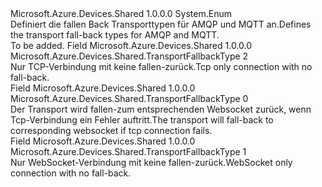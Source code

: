 <Type Name="TransportFallbackType" FullName="Microsoft.Azure.Devices.Shared.TransportFallbackType">
  <TypeSignature Language="C#" Value="public enum TransportFallbackType" />
  <TypeSignature Language="ILAsm" Value=".class public auto ansi sealed TransportFallbackType extends System.Enum" />
  <TypeSignature Language="DocId" Value="T:Microsoft.Azure.Devices.Shared.TransportFallbackType" />
  <TypeSignature Language="VB.NET" Value="Public Enum TransportFallbackType" />
  <TypeSignature Language="F#" Value="type TransportFallbackType = " />
  <AssemblyInfo>
    <AssemblyName>Microsoft.Azure.Devices.Shared</AssemblyName>
    <AssemblyVersion>1.0.0.0</AssemblyVersion>
  </AssemblyInfo>
  <Base>
    <BaseTypeName>System.Enum</BaseTypeName>
  </Base>
  <Docs>
    <summary>
            <span data-ttu-id="67208-101">Definiert die fallen Back Transporttypen für AMQP und MQTT an.</span><span class="sxs-lookup"><span data-stu-id="67208-101">Defines the transport fall-back types for AMQP and MQTT.</span></span>
            </summary>
    <remarks>To be added.</remarks>
  </Docs>
  <Members>
    <Member MemberName="TcpOnly">
      <MemberSignature Language="C#" Value="TcpOnly" />
      <MemberSignature Language="ILAsm" Value=".field public static literal valuetype Microsoft.Azure.Devices.Shared.TransportFallbackType TcpOnly = int32(2)" />
      <MemberSignature Language="DocId" Value="F:Microsoft.Azure.Devices.Shared.TransportFallbackType.TcpOnly" />
      <MemberSignature Language="VB.NET" Value="TcpOnly" />
      <MemberSignature Language="F#" Value="TcpOnly = 2" Usage="Microsoft.Azure.Devices.Shared.TransportFallbackType.TcpOnly" />
      <MemberType>Field</MemberType>
      <AssemblyInfo>
        <AssemblyName>Microsoft.Azure.Devices.Shared</AssemblyName>
        <AssemblyVersion>1.0.0.0</AssemblyVersion>
      </AssemblyInfo>
      <ReturnValue>
        <ReturnType>Microsoft.Azure.Devices.Shared.TransportFallbackType</ReturnType>
      </ReturnValue>
      <MemberValue>2</MemberValue>
      <Docs>
        <summary>
            <span data-ttu-id="67208-102">Nur TCP-Verbindung mit keine fallen-zurück.</span><span class="sxs-lookup"><span data-stu-id="67208-102">Tcp only connection with no fall-back.</span></span>
            </summary>
      </Docs>
    </Member>
    <Member MemberName="TcpWithWebSocketFallback">
      <MemberSignature Language="C#" Value="TcpWithWebSocketFallback" />
      <MemberSignature Language="ILAsm" Value=".field public static literal valuetype Microsoft.Azure.Devices.Shared.TransportFallbackType TcpWithWebSocketFallback = int32(0)" />
      <MemberSignature Language="DocId" Value="F:Microsoft.Azure.Devices.Shared.TransportFallbackType.TcpWithWebSocketFallback" />
      <MemberSignature Language="VB.NET" Value="TcpWithWebSocketFallback" />
      <MemberSignature Language="F#" Value="TcpWithWebSocketFallback = 0" Usage="Microsoft.Azure.Devices.Shared.TransportFallbackType.TcpWithWebSocketFallback" />
      <MemberType>Field</MemberType>
      <AssemblyInfo>
        <AssemblyName>Microsoft.Azure.Devices.Shared</AssemblyName>
        <AssemblyVersion>1.0.0.0</AssemblyVersion>
      </AssemblyInfo>
      <ReturnValue>
        <ReturnType>Microsoft.Azure.Devices.Shared.TransportFallbackType</ReturnType>
      </ReturnValue>
      <MemberValue>0</MemberValue>
      <Docs>
        <summary>
            <span data-ttu-id="67208-103">Der Transport wird fallen-zum entsprechenden Websocket zurück, wenn Tcp-Verbindung ein Fehler auftritt.</span><span class="sxs-lookup"><span data-stu-id="67208-103">The transport will fall-back to corresponding websocket if tcp connection fails.</span></span>
            </summary>
      </Docs>
    </Member>
    <Member MemberName="WebSocketOnly">
      <MemberSignature Language="C#" Value="WebSocketOnly" />
      <MemberSignature Language="ILAsm" Value=".field public static literal valuetype Microsoft.Azure.Devices.Shared.TransportFallbackType WebSocketOnly = int32(1)" />
      <MemberSignature Language="DocId" Value="F:Microsoft.Azure.Devices.Shared.TransportFallbackType.WebSocketOnly" />
      <MemberSignature Language="VB.NET" Value="WebSocketOnly" />
      <MemberSignature Language="F#" Value="WebSocketOnly = 1" Usage="Microsoft.Azure.Devices.Shared.TransportFallbackType.WebSocketOnly" />
      <MemberType>Field</MemberType>
      <AssemblyInfo>
        <AssemblyName>Microsoft.Azure.Devices.Shared</AssemblyName>
        <AssemblyVersion>1.0.0.0</AssemblyVersion>
      </AssemblyInfo>
      <ReturnValue>
        <ReturnType>Microsoft.Azure.Devices.Shared.TransportFallbackType</ReturnType>
      </ReturnValue>
      <MemberValue>1</MemberValue>
      <Docs>
        <summary>
            <span data-ttu-id="67208-104">Nur WebSocket-Verbindung mit keine fallen-zurück.</span><span class="sxs-lookup"><span data-stu-id="67208-104">WebSocket only connection with no fall-back.</span></span>
            </summary>
      </Docs>
    </Member>
  </Members>
</Type>